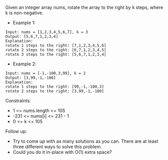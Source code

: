 Given an integer array nums, rotate the array to the right by k steps, where k is non-negative.

-    Example 1:
    
    Input: nums = [1,2,3,4,5,6,7], k = 3
    Output: [5,6,7,1,2,3,4]
    Explanation:
    rotate 1 steps to the right: [7,1,2,3,4,5,6]
    rotate 2 steps to the right: [6,7,1,2,3,4,5]
    rotate 3 steps to the right: [5,6,7,1,2,3,4]

-    Example 2:
    
    Input: nums = [-1,-100,3,99], k = 2
    Output: [3,99,-1,-100]
    Explanation:
    rotate 1 steps to the right: [99,-1,-100,3]
    rotate 2 steps to the right: [3,99,-1,-100]

Constraints:

- 1 <= nums.length <= 105
- -231 <= nums[i] <= 231 - 1
- 0 <= k <= 105

Follow up:

- Try to come up with as many solutions as you can. There are at least three different ways to solve this problem.
- Could you do it in-place with O(1) extra space?
